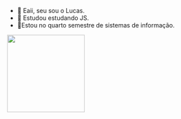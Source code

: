 - 👋 Eaii, seu sou o Lucas. 
- 👀 Estudou estudando JS.
- 🌱Estou no quarto semestre de sistemas de informação.

<div>
  <a href:"https://github.com/LucasCoffee"/>
      <img height="180em" src="https://github-readme-stats.vercel.app/api?username=LucasCoffee&show_icons=true&theme=lithg&include_all_commits=true&count_private=true"/>    
</div>
